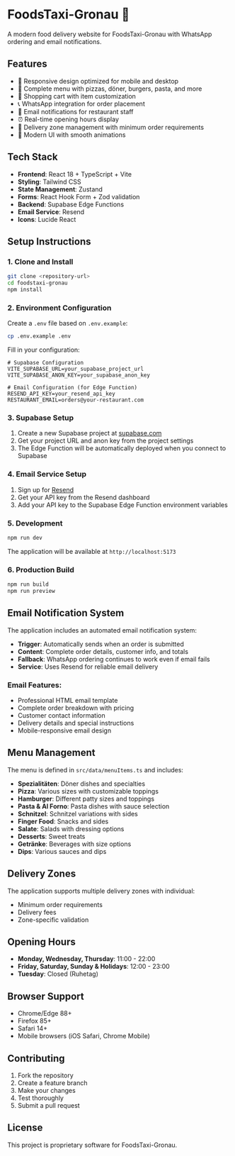 # FoodsTaxi-Gronau 🚕

A modern food delivery website for FoodsTaxi-Gronau with WhatsApp ordering and email notifications.

## Features

- 📱 Responsive design optimized for mobile and desktop
- 🍕 Complete menu with pizzas, döner, burgers, pasta, and more
- 🛒 Shopping cart with item customization
- 📞 WhatsApp integration for order placement
- 📧 Email notifications for restaurant staff
- ⏰ Real-time opening hours display
- 🚚 Delivery zone management with minimum order requirements
- 🎨 Modern UI with smooth animations

## Tech Stack

- **Frontend**: React 18 + TypeScript + Vite
- **Styling**: Tailwind CSS
- **State Management**: Zustand
- **Forms**: React Hook Form + Zod validation
- **Backend**: Supabase Edge Functions
- **Email Service**: Resend
- **Icons**: Lucide React

## Setup Instructions

### 1. Clone and Install

```bash
git clone <repository-url>
cd foodstaxi-gronau
npm install
```

### 2. Environment Configuration

Create a `.env` file based on `.env.example`:

```bash
cp .env.example .env
```

Fill in your configuration:

```env
# Supabase Configuration
VITE_SUPABASE_URL=your_supabase_project_url
VITE_SUPABASE_ANON_KEY=your_supabase_anon_key

# Email Configuration (for Edge Function)
RESEND_API_KEY=your_resend_api_key
RESTAURANT_EMAIL=orders@your-restaurant.com
```

### 3. Supabase Setup

1. Create a new Supabase project at [supabase.com](https://supabase.com)
2. Get your project URL and anon key from the project settings
3. The Edge Function will be automatically deployed when you connect to Supabase

### 4. Email Service Setup

1. Sign up for [Resend](https://resend.com)
2. Get your API key from the Resend dashboard
3. Add your API key to the Supabase Edge Function environment variables

### 5. Development

```bash
npm run dev
```

The application will be available at `http://localhost:5173`

### 6. Production Build

```bash
npm run build
npm run preview
```

## Email Notification System

The application includes an automated email notification system:

- **Trigger**: Automatically sends when an order is submitted
- **Content**: Complete order details, customer info, and totals
- **Fallback**: WhatsApp ordering continues to work even if email fails
- **Service**: Uses Resend for reliable email delivery

### Email Features:
- Professional HTML email template
- Complete order breakdown with pricing
- Customer contact information
- Delivery details and special instructions
- Mobile-responsive email design

## Menu Management

The menu is defined in `src/data/menuItems.ts` and includes:

- **Spezialitäten**: Döner dishes and specialties
- **Pizza**: Various sizes with customizable toppings
- **Hamburger**: Different patty sizes and toppings
- **Pasta & Al Forno**: Pasta dishes with sauce selection
- **Schnitzel**: Schnitzel variations with sides
- **Finger Food**: Snacks and sides
- **Salate**: Salads with dressing options
- **Desserts**: Sweet treats
- **Getränke**: Beverages with size options
- **Dips**: Various sauces and dips

## Delivery Zones

The application supports multiple delivery zones with individual:
- Minimum order requirements
- Delivery fees
- Zone-specific validation

## Opening Hours

- **Monday, Wednesday, Thursday**: 11:00 - 22:00
- **Friday, Saturday, Sunday & Holidays**: 12:00 - 23:00
- **Tuesday**: Closed (Ruhetag)

## Browser Support

- Chrome/Edge 88+
- Firefox 85+
- Safari 14+
- Mobile browsers (iOS Safari, Chrome Mobile)

## Contributing

1. Fork the repository
2. Create a feature branch
3. Make your changes
4. Test thoroughly
5. Submit a pull request

## License

This project is proprietary software for FoodsTaxi-Gronau.